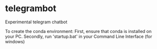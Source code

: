 # telegrambot
Experimental telegram chatbot

To create the conda environment:
First, ensure that conda is installed on your PC.
Secondly, run 'startup.bat' in your Command Line Interface (for windows)